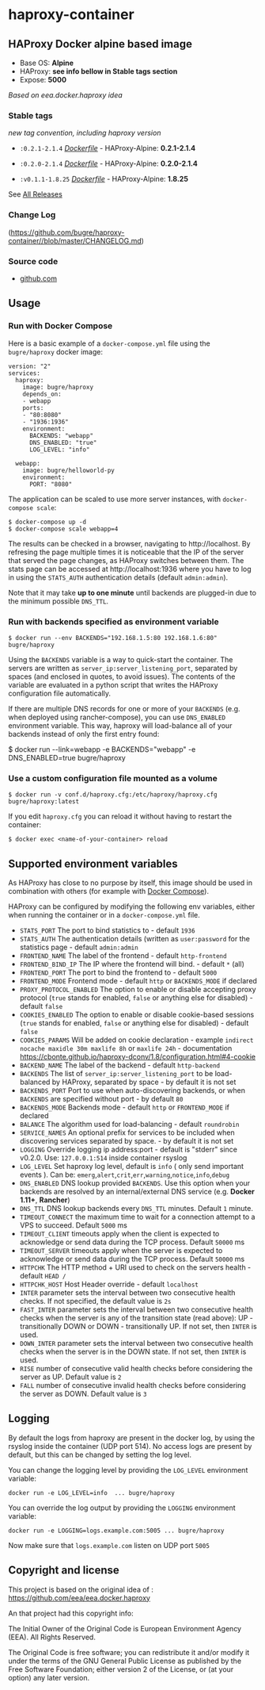 # haproxy-container
## HAProxy Docker alpine based image

 - Base OS: **Alpine**
 - HAProxy: **see info bellow in Stable tags section**
 - Expose: **5000**


  *Based on eea.docker.haproxy idea*

### Stable tags

*new tag convention, including haproxy version*
  - `:0.2.1-2.1.4` [*Dockerfile*](https://github.com/bugre/haproxy-container/blob/v0.2.1-2.1.4/haproxy/Dockerfile) - HAProxy-Alpine: **0.2.1-2.1.4**
  - `:0.2.0-2.1.4` [*Dockerfile*](https://github.com/bugre/haproxy-container/blob/v0.2.0-2.1.4/haproxy/Dockerfile) - HAProxy-Alpine: **0.2.0-2.1.4**


  - `:v0.1.1-1.8.25` [*Dockerfile*](https://github.com/bugre/haproxy-container/blob/v0.1.1-1.8.25/haproxy/Dockerfile) - HAProxy-Alpine: **1.8.25**


See [All Releases](https://github.com/bugre/haproxy-container/releases)

### Change Log

(https://github.com/bugre/haproxy-container//blob/master/CHANGELOG.md)

### Source code

  - [github.com](https://github.com/bugre/haproxy-container/)


## Usage


### Run with Docker Compose

Here is a basic example of a `docker-compose.yml` file using the `bugre/haproxy` docker image:

    version: "2"
    services:
      haproxy:
        image: bugre/haproxy
        depends_on:
        - webapp
        ports:
        - "80:8080"
        - "1936:1936"
        environment:
          BACKENDS: "webapp"
          DNS_ENABLED: "true"
          LOG_LEVEL: "info"

      webapp:
        image: bugre/helloworld-py
        environment:
          PORT: "8080"


The application can be scaled to use more server instances, with `docker-compose scale`:

    $ docker-compose up -d
    $ docker-compose scale webapp=4

The results can be checked in a browser, navigating to http://localhost.
By refresing the page multiple times it is noticeable that the IP of the server
that served the page changes, as HAProxy switches between them.
The stats page can be accessed at http://localhost:1936 where you have to log in
using the `STATS_AUTH` authentication details (default `admin:admin`).

Note that it may take **up to one minute** until backends are plugged-in due to the
minimum possible `DNS_TTL`.


### Run with backends specified as environment variable

    $ docker run --env BACKENDS="192.168.1.5:80 192.168.1.6:80" bugre/haproxy

Using the `BACKENDS` variable is a way to quick-start the container.
The servers are written as `server_ip:server_listening_port`,
separated by spaces (and enclosed in quotes, to avoid issues).
The contents of the variable are evaluated in a python script that writes
the HAProxy configuration file automatically.

If there are multiple DNS records for one or more of your `BACKENDS` (e.g. when deployed using rancher-compose),
you can use `DNS_ENABLED` environment variable. This way, haproxy will load-balance
all of your backends instead of only the first entry found:

  $ docker run --link=webapp -e BACKENDS="webapp" -e DNS_ENABLED=true bugre/haproxy


### Use a custom configuration file mounted as a volume

    $ docker run -v conf.d/haproxy.cfg:/etc/haproxy/haproxy.cfg bugre/haproxy:latest


If you edit `haproxy.cfg` you can reload it without having to restart the container:

    $ docker exec <name-of-your-container> reload


## Supported environment variables ##

As HAProxy has close to no purpose by itself, this image should be used in
combination with others (for example with [Docker Compose](https://docs.docker.com/compose/)).

HAProxy can be configured by modifying the following env variables,
either when running the container or in a `docker-compose.yml` file.

  * `STATS_PORT` The port to bind statistics to - default `1936`
  * `STATS_AUTH` The authentication details (written as `user:password` for the statistics page - default `admin:admin`
  * `FRONTEND_NAME` The label of the frontend - default `http-frontend`
  * `FRONTEND_BIND_IP` The IP where the frontend will bind. - default `*` (all)
  * `FRONTEND_PORT` The port to bind the frontend to - default `5000`
  * `FRONTEND_MODE` Frontend mode - default `http` or `BACKENDS_MODE` if declared
  * `PROXY_PROTOCOL_ENABLED` The option to enable or disable accepting proxy protocol (`true` stands for enabled, `false` or anything else for disabled) - default `false`
  * `COOKIES_ENABLED` The option to enable or disable cookie-based sessions (`true` stands for enabled, `false` or anything else for disabled) - default `false`
  * `COOKIES_PARAMS` Will be added on cookie declaration - example `indirect nocache maxidle 30m maxlife 8h` or `maxlife 24h` - documentation https://cbonte.github.io/haproxy-dconv/1.8/configuration.html#4-cookie
  * `BACKEND_NAME` The label of the backend - default `http-backend`
  * `BACKENDS` The list of `server_ip:server_listening_port` to be load-balanced by HAProxy, separated by space - by default it is not set
  * `BACKENDS_PORT` Port to use when auto-discovering backends, or when `BACKENDS` are specified without port - by default `80`
  * `BACKENDS_MODE` Backends mode - default `http` or `FRONTEND_MODE` if declared
  * `BALANCE` The algorithm used for load-balancing - default `roundrobin`
  * `SERVICE_NAMES` An optional prefix for services to be included when discovering services separated by space. - by default it is not set
  * `LOGGING` Override logging ip address:port - default is "stderr" since v0.2.0.  Use: `127.0.0.1:514` inside container rsyslog
  * `LOG_LEVEL` Set haproxy log level, default is `info` ( only send important events ). Can be: `emerg`,`alert`,`crit`,`err`,`warning`,`notice`,`info`,`debug`
  * `DNS_ENABLED` DNS lookup provided `BACKENDS`. Use this option when your backends are resolved by an internal/external DNS service (e.g. **Docker 1.11+**, **Rancher**)
  * `DNS_TTL` DNS lookup backends every `DNS_TTL` minutes. Default `1` minute.
  * `TIMEOUT_CONNECT` the maximum time to wait for a connection attempt to a VPS to succeed. Default `5000` ms
  * `TIMEOUT_CLIENT` timeouts apply when the client is expected to acknowledge or send data during the TCP process. Default `50000` ms
  * `TIMEOUT_SERVER` timeouts apply when the server is expected to acknowledge or send data during the TCP process. Default `50000` ms
  * `HTTPCHK` The HTTP method + URI used to check on the servers health - default `HEAD /`
  * `HTTPCHK_HOST` Host Header override - default `localhost`
  * `INTER` parameter sets the interval between two consecutive health checks. If not specified, the default value is `2s`
  * `FAST_INTER` parameter sets the interval between two consecutive health checks when the server is any of the transition state (read above): UP - transitionally DOWN or DOWN - transitionally UP. If not set, then `INTER` is used.
  * `DOWN_INTER` parameter sets the interval between two consecutive health checks when the server is in the DOWN state. If not set, then `INTER` is used.
  * `RISE` number of consecutive valid health checks before considering the server as UP. Default value is `2`
  * `FALL` number of consecutive invalid health checks before considering the server as DOWN. Default value is `3`


## Logging

By default the logs from haproxy are present in the docker log, by using the rsyslog inside the container (UDP port 514). No access logs are present by default, but this can be changed by setting the log level.

You can change the logging level by providing the `LOG_LEVEL` environment variable:

    docker run -e LOG_LEVEL=info  ... bugre/haproxy

You can override the log output by providing the `LOGGING` environment variable:

    docker run -e LOGGING=logs.example.com:5005 ... bugre/haproxy

Now make sure that `logs.example.com` listen on UDP port `5005`

## Copyright and license

This project is based on the original idea of : https://github.com/eea/eea.docker.haproxy

An that project had this copyright info:

The Initial Owner of the Original Code is European Environment Agency (EEA).
All Rights Reserved.

The Original Code is free software;
you can redistribute it and/or modify it under the terms of the GNU
General Public License as published by the Free Software Foundation;
either version 2 of the License, or (at your option) any later
version.
